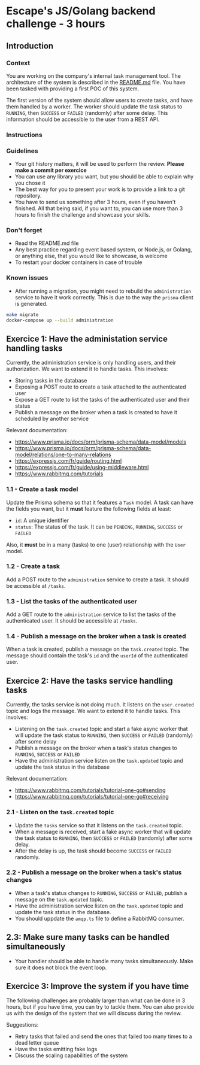 # Escape's JS/Golang backend challenge - 3 hours

## Introduction

### Context

You are working on the company's internal task management tool. The architecture of the system is described in the [README.md](./README.md) file. You have been tasked with providing a first POC of this system.

The first version of the system should allow users to create tasks, and have them handled by a worker. The worker should update the task status to `RUNNING`, then `SUCCESS` or `FAILED` (randomly) after some delay. This information should be accessible to the user from a REST API.

### Instructions

### Guidelines

- Your git history matters, it will be used to perform the review. **Please make a commit per exercice**
- You can use any library you want, but you should be able to explain why you chose it
- The best way for you to present your work is to provide a link to a git repository.
- You have to send us something after 3 hours, even if you haven't finished. All that being said, if you want to, you can use more than 3 hours to finish the challenge and showcase your skills.

### Don't forget

- Read the README.md file
- Any best practice regarding event based system, or Node.js, or Golang, or anything else, that you would like to showcase, is welcome
- To restart your docker containers in case of trouble

### Known issues

- After running a migration, you might need to rebuild the `administration` service to have it work correctly. This is due to the way the `prisma` client is generated.

```bash
make migrate
docker-compose up --build administration
```

## Exercice 1: Have the administation service handling tasks

Currently, the administration service is only handling users, and their authorization. We want to extend it to handle tasks. This involves:

- Storing tasks in the database
- Exposing a POST route to create a task attached to the authenticated user
- Expose a GET route to list the tasks of the authenticated user and their status
- Publish a message on the broker when a task is created to have it scheduled by another service

Relevant documentation:

- <https://www.prisma.io/docs/orm/prisma-schema/data-model/models>
- <https://www.prisma.io/docs/orm/prisma-schema/data-model/relations/one-to-many-relations>
- <https://expressjs.com/fr/guide/routing.html>
- <https://expressjs.com/fr/guide/using-middleware.html>
- <https://www.rabbitmq.com/tutorials>

### 1.1 - Create a task model

Update the Prisma schema so that it features a `Task` model. A task can have the fields you want, but it **must** feature the following fields at least:

- `id`: A unique identifier
- `status`: The status of the task. It can be `PENDING`, `RUNNING`, `SUCCESS` or `FAILED`

Also, it **must** be in a many (tasks) to one (user) relationship with the `User` model.

### 1.2 - Create a task

Add a POST route to the `administration` service to create a task. It should be accessible at `/tasks`.

### 1.3 - List the tasks of the authenticated user

Add a GET route to the `administration` service to list the tasks of the authenticated user. It should be accessible at `/tasks`.

### 1.4 - Publish a message on the broker when a task is created

When a task is created, publish a message on the `task.created` topic. The message should contain the task's `id` and the `userId` of the authenticated user.

## Exercice 2: Have the tasks service handling tasks

Currently, the tasks service is not doing much. It listens on the `user.created` topic and logs the message. We want to extend it to handle tasks. This involves:

- Listening on the `task.created` topic and start a fake async worker that will update the task status to `RUNNING`, then `SUCCESS` or `FAILED` (randomly) after some delay
- Publish a message on the broker when a task's status changes to `RUNNING`, `SUCCESS` or `FAILED`
- Have the administration service listen on the `task.updated` topic and update the task status in the database

Relevant documentation:

- <https://www.rabbitmq.com/tutorials/tutorial-one-go#sending>
- <https://www.rabbitmq.com/tutorials/tutorial-one-go#receiving>

### 2.1 - Listen on the `task.created` topic

- Update the `tasks` service so that it listens on the `task.created` topic.
- When a message is received, start a fake async worker that will update the task status to `RUNNING`, then `SUCCESS` or `FAILED` (randomly) after some delay.
- After the delay is up, the task should become `SUCCESS` or `FAILED` randomly.

### 2.2 - Publish a message on the broker when a task's status changes

- When a task's status changes to `RUNNING`, `SUCCESS` or `FAILED`, publish a message on the `task.updated` topic.
- Have the administration service listen on the `task.updated` topic and update the task status in the database.
- You should uppdate the `amqp.ts` file to define a RabbitMQ consumer.

## 2.3: Make sure many tasks can be handled simultaneously

- Your handler should be able to handle many tasks simultaneously. Make sure it does not block the event loop.

## Exercice 3: Improve the system if you have time

The following challenges are probably larger than what can be done in 3 hours, but if you have time, you can try to tackle them. You can also provide us with the design of the system that we will discuss during the review.

Suggestions:

- Retry tasks that failed and send the ones that failed too many times to a dead letter queue
- Have the tasks emitting fake logs
- Discuss the scaling capabilities of the system
